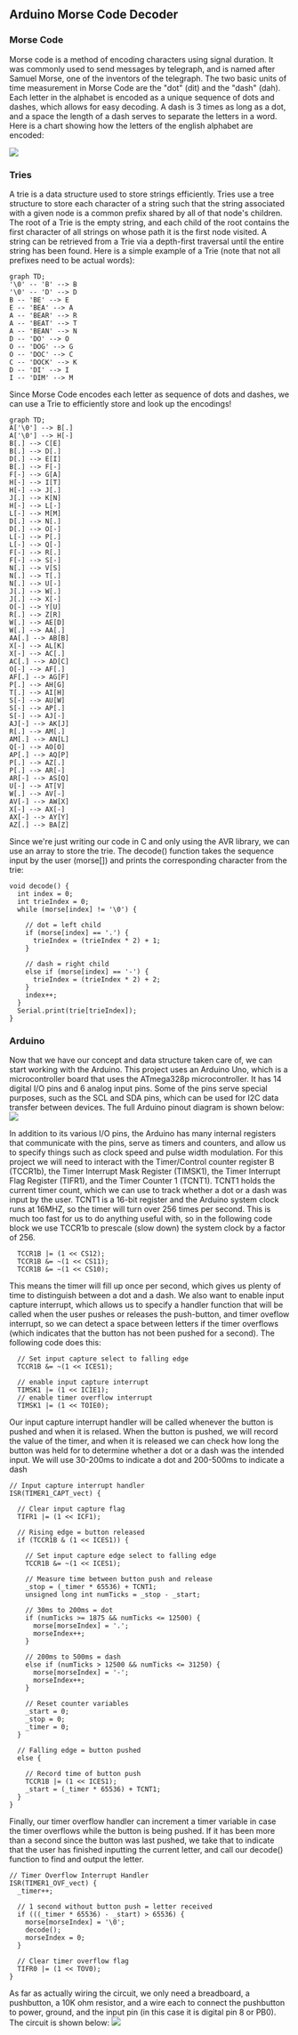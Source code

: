 ## Arduino Morse Code Decoder  
### Morse Code
Morse code is a method of encoding characters using signal duration. It was commonly used to send messages by telegraph, and is named after Samuel Morse, one of the inventors of the telegraph. The two basic units of time measurement in Morse Code are the "dot" (dit) and the "dash" (dah). Each letter in the alphabet is encoded as a unique sequence of dots and dashes, which allows for easy decoding. A dash is 3 times as long as a dot, and a space the length of a dash serves to separate the letters in a word. Here is a chart showing how the letters of the english alphabet are encoded:

<img src="Morse-code-chart.png">

### Tries
A trie is a data structure used to store strings efficiently. Tries use a tree structure to store each character of a string such that the string associated with a given node is a common prefix shared by all of that node's children. The root of a Trie is the empty string, and each child of the root contains the first character of all strings on whose path it is the first node visited. A string can be retrieved from a Trie via a depth-first traversal until the entire string has been found. Here is a simple example of a Trie (note that not all prefixes need to be actual words):
```mermaid
graph TD;
'\0' -- 'B' --> B
'\0' -- 'D' --> D
B -- 'BE' --> E
E -- 'BEA' --> A
A -- 'BEAR' --> R
A -- 'BEAT' --> T
A -- 'BEAN' --> N
D -- 'DO' --> O
O -- 'DOG' --> G
O -- 'DOC' --> C
C -- 'DOCK' --> K
D -- 'DI' --> I
I -- 'DIM' --> M
```

Since Morse Code encodes each letter as sequence of dots and dashes, we can use a Trie to efficiently store and look up the encodings!
```mermaid
graph TD;
A['\0'] --> B[.]
A['\0'] --> H[-]
B[.] --> C[E]
B[.] --> D[.]
D[.] --> E[I]
B[.] --> F[-]
F[-] --> G[A]
H[-] --> I[T]
H[-] --> J[.]
J[.] --> K[N]
H[-] --> L[-]
L[-] --> M[M]
D[.] --> N[.]
D[.] --> O[-]
L[-] --> P[.]
L[-] --> Q[-]
F[-] --> R[.]
F[-] --> S[-]
N[.] --> V[S]
N[.] --> T[.]
N[.] --> U[-]
J[.] --> W[.]
J[.] --> X[-]
O[-] --> Y[U]
R[.] --> Z[R]
W[.] --> AE[D]
W[.] --> AA[.]
AA[.] --> AB[B]
X[-] --> AL[K]
X[-] --> AC[.]
AC[.] --> AD[C]
O[-] --> AF[.]
AF[.] --> AG[F]
P[.] --> AH[G]
T[.] --> AI[H]
S[-] --> AU[W]
S[-] --> AP[.]
S[-] --> AJ[-]
AJ[-] --> AK[J]
R[.] --> AM[.]
AM[.] --> AN[L]
Q[-] --> AO[O]
AP[.] --> AQ[P]
P[.] --> AZ[.]
P[.] --> AR[-]
AR[-] --> AS[Q]
U[-] --> AT[V]
W[.] --> AV[-]
AV[-] --> AW[X]
X[-] --> AX[-]
AX[-] --> AY[Y]
AZ[.] --> BA[Z]
```

Since we're just writing our code in C and only using the AVR library, we can use an array to store the trie. The decode() function takes the sequence input by the user (morse[]) and prints the corresponding character from the trie:
```
void decode() {
  int index = 0;
  int trieIndex = 0;
  while (morse[index] != '\0') {
    
    // dot = left child
    if (morse[index] == '.') {
      trieIndex = (trieIndex * 2) + 1;
    }
    
    // dash = right child
    else if (morse[index] == '-') {
      trieIndex = (trieIndex * 2) + 2;
    }
    index++;
  }
  Serial.print(trie[trieIndex]);
}
```
### Arduino
Now that we have our concept and data structure taken care of, we can start working with the Arduino. This project uses an Arduino Uno, which is a microcontroller board that uses the ATmega328p microcontroller. It has 14 digital I/O pins and 6 analog input pins. Some of the pins serve special purposes, such as the SCL and SDA pins, which can be used for I2C data transfer between devices. The full Arduino pinout diagram is shown below:
<img src="arduino-pinout.png">

In addition to its various I/O pins, the Arduino has many internal registers that communicate with the pins, serve as timers and counters, and allow us to specify things such as clock speed and pulse width modulation. For this project we will need to interact with the Timer/Control counter register B (TCCR1b), the Timer Interrupt Mask Register (TIMSK1), the Timer Interrupt Flag Register (TIFR1), and the Timer Counter 1 (TCNT1). TCNT1 holds the current timer count, which we can use to track whether a dot or a dash was input by the user. TCNT1 is a 16-bit register and the Arduino system clock runs at 16MHZ, so the timer will turn over 256 times per second. This is much too fast for us to do anything useful with, so in the following code block we use TCCR1b to prescale (slow down) the system clock by a factor of 256. 
```
  TCCR1B |= (1 << CS12);
  TCCR1B &= ~(1 << CS11);
  TCCR1B &= ~(1 << CS10);
```

This means the timer will fill up once per second, which gives us plenty of time to distinguish between a dot and a dash. We also want to enable input capture interrupt, which allows us to specify a handler function that will be called when the user pushes or releases the push-button, and timer oveflow interrupt, so we can detect a space between letters if the timer overflows (which indicates that the button has not been pushed for a second).
The following code does this:
```
  // Set input capture select to falling edge
  TCCR1B &= ~(1 << ICES1);
  
  // enable input capture interrupt
  TIMSK1 |= (1 << ICIE1);
  // enable timer overflow interrupt
  TIMSK1 |= (1 << TOIE0);
```

Our input capture interrupt handler will be called whenever the button is pushed and when it is relased. When the button is pushed, we will record the value of the timer, and when it is released we can check how long the button was held for to determine whether a dot or a dash was the intended input. We will use 30-200ms to indicate a dot and 200-500ms to indicate a dash

```
// Input capture interrupt handler
ISR(TIMER1_CAPT_vect) {
  
  // Clear input capture flag
  TIFR1 |= (1 << ICF1);

  // Rising edge = button released
  if (TCCR1B & (1 << ICES1)) {
    
    // Set input capture edge select to falling edge
    TCCR1B &= ~(1 << ICES1);

    // Measure time between button push and release
    _stop = (_timer * 65536) + TCNT1;
    unsigned long int numTicks = _stop - _start;

    // 30ms to 200ms = dot
    if (numTicks >= 1875 && numTicks <= 12500) {
      morse[morseIndex] = '.';
      morseIndex++;
    }
    
    // 200ms to 500ms = dash
    else if (numTicks > 12500 && numTicks <= 31250) {
      morse[morseIndex] = '-';
      morseIndex++;
    }
    
    // Reset counter variables
    _start = 0;
    _stop = 0;
    _timer = 0;
  }

  // Falling edge = button pushed
  else {
    
    // Record time of button push
    TCCR1B |= (1 << ICES1);
    _start = (_timer * 65536) + TCNT1;
  }
}
```
Finally, our timer overflow handler can increment a timer variable in case the timer overflows while the button is being pushed. If it has been more than a second since the button was last pushed, we take that to indicate that the user has finished inputting the current letter, and call our decode() function to find and output the letter.

```
// Timer Overflow Interrupt Handler
ISR(TIMER1_OVF_vect) {
  _timer++;

  // 1 second without button push = letter received
  if (((_timer * 65536) - _start) > 65536) {
    morse[morseIndex] = '\0';
    decode();
    morseIndex = 0;
  }
  
  // Clear timer overflow flag
  TIFR0 |= (1 << TOV0);
}
```

As far as actually wiring the circuit, we only need a breadboard, a pushbutton, a 10K ohm resistor, and a wire each to connect the pushbutton to power, ground, and the input pin (in this case it is digital pin 8 or PB0). The circuit is shown below:
<img src="wired-circuit.jpg">
